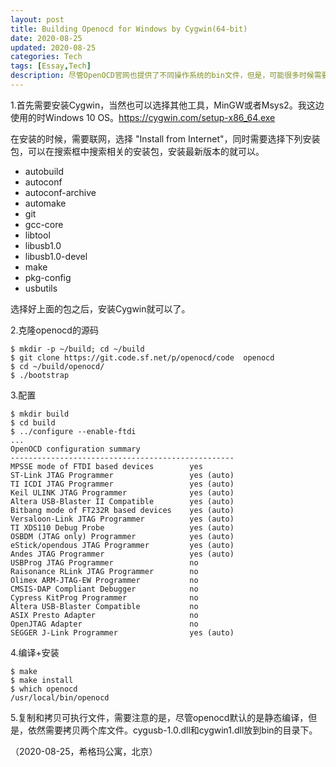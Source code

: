 ```yaml
---
layout: post
title: Building Openocd for Windows by Cygwin(64-bit)
date: 2020-08-25
updated: 2020-08-25
categories: Tech
tags: [Essay,Tech]
description: 尽管OpenOCD官网也提供了不同操作系统的bin文件，但是，可能很多时候需要根据自家的芯片进行定制化移植，需要自己从源码编译OpenOCD。这个帖子记录一下用Cygwin第一次从源码编译的过程。编译的bin文件，已通过FPGA验证。
---
```


1.首先需要安装Cygwin，当然也可以选择其他工具，MinGW或者Msys2。我这边使用的时Windows 10 OS。https://cygwin.com/setup-x86_64.exe

在安装的时候，需要联网，选择 "Install from Internet"，同时需要选择下列安装包，可以在搜索框中搜索相关的安装包，安装最新版本的就可以。

- autobuild
- autoconf
- autoconf-archive
- automake
- git
- gcc-core
- libtool
- libusb1.0
- libusb1.0-devel
- make
- pkg-config
- usbutils

选择好上面的包之后，安装Cygwin就可以了。

2.克隆openocd的源码

```
$ mkdir -p ~/build; cd ~/build
$ git clone https://git.code.sf.net/p/openocd/code  openocd
$ cd ~/build/openocd/
$ ./bootstrap
```

3.配置

```
$ mkdir build
$ cd build
$ ../configure --enable-ftdi
...
OpenOCD configuration summary
--------------------------------------------------
MPSSE mode of FTDI based devices        yes
ST-Link JTAG Programmer                 yes (auto)
TI ICDI JTAG Programmer                 yes (auto)
Keil ULINK JTAG Programmer              yes (auto)
Altera USB-Blaster II Compatible        yes (auto)
Bitbang mode of FT232R based devices    yes (auto)
Versaloon-Link JTAG Programmer          yes (auto)
TI XDS110 Debug Probe                   yes (auto)
OSBDM (JTAG only) Programmer            yes (auto)
eStick/opendous JTAG Programmer         yes (auto)
Andes JTAG Programmer                   yes (auto)
USBProg JTAG Programmer                 no
Raisonance RLink JTAG Programmer        no
Olimex ARM-JTAG-EW Programmer           no
CMSIS-DAP Compliant Debugger            no
Cypress KitProg Programmer              no
Altera USB-Blaster Compatible           no
ASIX Presto Adapter                     no
OpenJTAG Adapter                        no
SEGGER J-Link Programmer                yes (auto)

```

4.编译+安装

```
$ make
$ make install
$ which openocd
/usr/local/bin/openocd
```

5.复制和拷贝可执行文件，需要注意的是，尽管openocd默认的是静态编译，但是，依然需要拷贝两个库文件。cygusb-1.0.dll和cygwin1.dll放到bin的目录下。


（2020-08-25，希格玛公寓，北京）